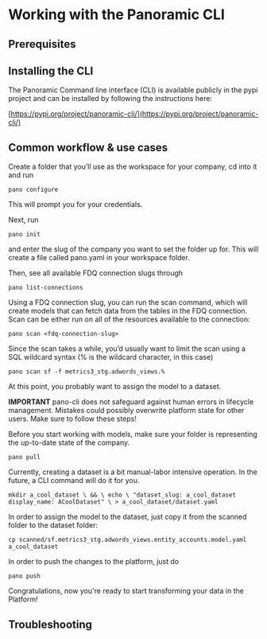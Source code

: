 # Working with the Panoramic CLI

## Prerequisites

## Installing the CLI

The Panoramic Command line interface \(CLI\) is available publicly in the pypi project and can be installed by following the instructions here:

[https://pypi.org/project/panoramic-cli/](https://pypi.org/project/panoramic-cli/)

## Common workflow & use cases

Create a folder that you’ll use as the workspace for your company, cd into it and run

`pano configure`

This will prompt you for your credentials.

Next, run

`pano init`

and enter the slug of the company you want to set the folder up for. This will create a file called pano.yaml in your workspace folder.

Then, see all available FDQ connection slugs through

`pano list-connections`

Using a FDQ connection slug, you can run the scan command, which will create models that can fetch data from the tables in the FDQ connection. Scan can be either run on all of the resources available to the connection:

`pano scan <fdq-connection-slug>`

Since the scan takes a while, you’d usually want to limit the scan using a SQL wildcard syntax \(% is the wildcard character, in this case\)

`pano scan sf -f metrics3_stg.adwords_views.%`

At this point, you probably want to assign the model to a dataset.

**IMPORTANT** pano-cli does not safeguard against human errors in lifecycle management. Mistakes could possibly overwrite platform state for other users. Make sure to follow these steps!

Before you start working with models, make sure your folder is representing the up-to-date state of the company.

`pano pull`

Currently, creating a dataset is a bit manual-labor intensive operation. In the future, a CLI command will do it for you.

`mkdir a_cool_dataset \ && \ echo \ "dataset_slug: a_cool_dataset display_name: ACoolDataset" \ > a_cool_dataset/dataset.yaml`

In order to assign the model to the dataset, just copy it from the scanned folder to the dataset folder: 

`cp scanned/sf.metrics3_stg.adwords_views.entity_accounts.model.yaml a_cool_dataset`

In order to push the changes to the platform, just do

`pano push`

Congratulations, now you're ready to start transforming your data in the Platform!  


## Troubleshooting

